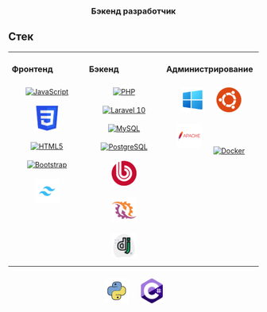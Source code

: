 ### <div align="center"> Бэкенд разработчик </div>

## Стек
<table width="100">
<tr>
<td valign="top" width="30%">

### Фронтенд
<div align="center">  
<a href="https://learn.javascript.ru/" target="_blank"><img style="margin: 10px" src="https://profilinator.rishav.dev/skills-assets/javascript-original.svg" alt="JavaScript" height="50" title='JavaScript'/></a>
<a href="https://developer.mozilla.org/ru/docs/Learn/Getting_started_with_the_web/CSS_basics" target="_blank"><img style="margin: 10px" src="images/css.png" alt="CSS" height="50" title='CSS'/></a>   
<a href="https://developer.mozilla.org/ru/docs/Learn/HTML/Introduction_to_HTML" target="_blank"><img style="margin: 10px" src="https://profilinator.rishav.dev/skills-assets/html5-original-wordmark.svg" alt="HTML5" height="50" title='HTML5'/></a>
<a href="https://bootstrap5.ru/docs/getting-started/introduction/" target="_blank"><img style="margin: 10px" src="https://profilinator.rishav.dev/skills-assets/bootstrap-plain.svg" alt="Bootstrap" height="50" title='Bootstrap'/></a>  
<a href="https://tailwindcss.ru/docs/installation" target="_blank"><img style="margin: 10px" src="images/tailwindscss.jpg" alt="Tailwindcss" height="50" title='Tailwindcss'/></a> 
</div>
</td>
    
<td valign="top" width="30%">
    
### Бэкенд 
<div align="center">  
    <a href="https://www.php.net/manual/ru/index.php" target="_blank"><img style="margin: 10px" src="https://profilinator.rishav.dev/skills-assets/php-original.svg" alt="PHP" height="50" title='PHP'/></a>  
    <a href="https://laravel.com/docs/10.x" target="_blank"><img style="margin: 10px" src="https://profilinator.rishav.dev/skills-assets/laravel-plain-wordmark.svg" alt="Laravel 10" height="50" title='Laravel 10'/></a>
    <a href="https://dev.mysql.com/doc/" target="_blank"><img style="margin: 10px" src="https://profilinator.rishav.dev/skills-assets/mysql-original-wordmark.svg" alt="MySQL" height="50" title='MySQL'/></a>  
    <a href="https://www.postgresql.org/docs/" target="_blank"><img style="margin: 10px" src="https://profilinator.rishav.dev/skills-assets/postgresql-original-wordmark.svg" alt="PostgreSQL" height="50" title='PostgreSQL'/></a>
    <a href="https://dev.1c-bitrix.ru/api_help/" target="_blank"><img style="margin: 10px" src="images/bitrix.png" alt="PostgreSQL" height="50" title='Bitrix'/></a>
    <a href="http://socketo.me/docs/" target="_blank"><img style="margin: 10px" src="images/ratchet.png" alt="Rathcet" height="50" title='Ratchet'/></a>
    <a href="https://metanit.com/python/django/" target="_blank"><img style="margin: 10px" src="images/django.png" alt="Django" height="50" title='Django'/></a> 
</div>
</td>

<td valign="top" width="30%">

### Администрирование  
<div align="center">
<a href="https://www.microsoft.com/ru-ru/download/details.aspx?id=45520" target="_blank"><img style="margin: 10px" src="images/win10.png" alt="Ubuntu" height="50" title='Windows 10'/></a>  
<a href="https://ubuntu.com/" target="_blank"><img style="margin: 10px" src="images/ubuntu.png" alt="Ubuntu" height="50" title='Ubuntu'/></a>
<a href="https://www.digitalocean.com/community/tutorials/how-to-install-the-apache-web-server-on-ubuntu-20-04" target="_blank"><img style="margin: 10px" src="images/apache.png" alt="Apache" height="50" title='Apache'/></a>
<a href="https://my-js.org/docs/guide/docker/" target="_blank"><img style="margin: 10px" src="https://profilinator.rishav.dev/skills-assets/docker-original-wordmark.svg" alt="Docker" height="50" title='Docker'/></a> 
</div>
</td>

</tr>
</table>

<div align="center">  
    <a href="https://www.python.org/" target="_blank"><img style="margin: 10px" src="images/python.png" alt="C#" height="50" title='Python'/></a>
    <a href="https://learn.microsoft.com/ru-ru/dotnet/csharp/" target="_blank"><img style="margin: 10px" src="images/csharp.png" alt="C#" height="50" title='C#'/></a>
</div> 
